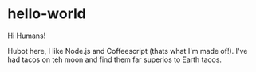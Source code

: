 # hello-world

Hi Humans!

Hubot here, I like Node.js and Coffeescript (thats what I'm made of!).
I've had tacos on teh moon and find them far superios to Earth tacos.

